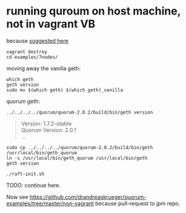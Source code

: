 # running quroum on host machine, not in vagrant VB
because [suggested here](https://github.com/jpmorganchase/quorum/issues/346)


```
vagrant destroy
cd examples/7nodes/
```

moving away the vanilla geth:

```
which geth
geth version
sudo mv $(which geth) $(which geth)_vanilla
```

quorum geth:
```
../../../../quorum/quorum-2.0.2/build/bin/geth version
```
> Version: 1.7.2-stable  
> Quorum Version: 2.0.1  
> ...

```
sudo cp ../../../../quorum/quorum-2.0.2/build/bin/geth /usr/local/bin/geth_quorum
ln -s /usr/local/bin/geth_quorum /usr/local/bin/geth
geth version
```

```
./raft-init.sh
```

TODO: continue here.

Now see https://github.com/drandreaskrueger/quorum-examples/tree/master/non-vagrant because pull-request to jpm repo.
